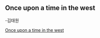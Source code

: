 ## Once  upon a time in the west
-김태원

[Once  upon a time in the west](https://www.youtube.com/shorts/Ip9pzX_9ek4)
